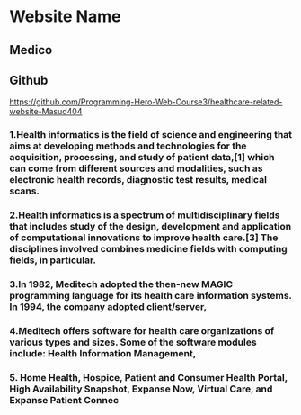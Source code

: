 # Website Name
## Medico
## Github
https://github.com/Programming-Hero-Web-Course3/healthcare-related-website-Masud404


### 1.Health informatics is the field of science and engineering that aims at developing methods and technologies for the acquisition, processing, and study of patient data,[1] which can come from different sources and modalities, such as electronic health records, diagnostic test results, medical scans.


### 2.Health informatics is a spectrum of multidisciplinary fields that includes study of the design, development and application of computational innovations to improve health care.[3] The disciplines involved combines medicine fields with computing fields, in particular.


### 3.In 1982, Meditech adopted the then-new MAGIC programming language for its health care information systems. In 1994, the company adopted client/server, 

### 4.Meditech offers software for health care organizations of various types and sizes. Some of the software modules include: Health Information Management,

### 5. Home Health, Hospice, Patient and Consumer Health Portal, High Availability Snapshot, Expanse Now, Virtual Care, and Expanse Patient Connec